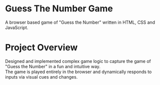 # Guess The Number Game

A browser based game of "Guess the Number" written in HTML, CSS and JavaScript.

# Project Overview

Designed and implemented complex game logic to capture the game of "Guess the Number" in a fun and intuitive way. <br>
The game is played entirely in the browser and dynamically responds to inputs via visual cues and changes. 
